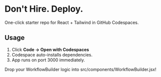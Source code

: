 # Don't Hire. Deploy.

One-click starter repo for React + Tailwind in GitHub Codespaces.

## Usage

1. Click **Code → Open with Codespaces**
2. Codespace auto-installs dependencies.
3. App runs on port 3000 immediately.

Drop your WorkflowBuilder logic into src/components/WorkflowBuilder.jsx!

